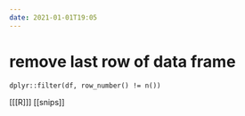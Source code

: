 ```yaml
---
date: 2021-01-01T19:05
---
```


# remove last row of data frame

	dplyr::filter(df, row_number() != n())

[[[R]]]
[[snips]]
